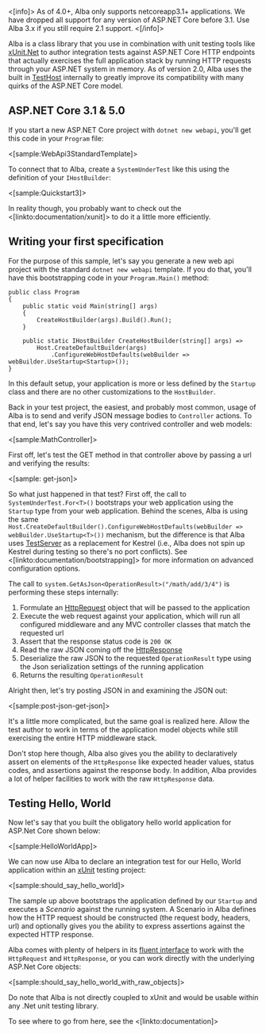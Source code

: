 <!--Title:Getting Started-->
<!--Url:getting_started-->

<[info]>
As of 4.0+, Alba only supports netcoreapp3.1+ applications. We have dropped all support for any version of ASP.NET Core before 3.1. Use Alba 3.x if you still require 2.1 support.
<[/info]>

Alba is a class library that you use in combination with unit testing tools like [xUnit.Net](https://xunit.github.io) to author integration tests
against ASP.NET Core HTTP endpoints that actually exercises the full application stack by running HTTP requests through your ASP.NET system in memory. As of version 2.0, Alba uses the built in [TestHost](https://docs.microsoft.com/en-us/aspnet/core/test/integration-tests?view=aspnetcore-2.2) internally
to greatly improve its compatibility with many quirks of the ASP.NET Core model. 

## ASP.NET Core 3.1 & 5.0

If you start a new ASP.NET Core project with `dotnet new webapi`, you'll get this code in your `Program` file:

<[sample:WebApi3StandardTemplate]>

To connect that to Alba, create a `SystemUnderTest` like this using the definition of your `IHostBuilder`:

<[sample:Quickstart3]>

In reality though, you probably want to check out the <[linkto:documentation/xunit]> to do it a little more efficiently.


## Writing your first specification

For the purpose of this sample, let's say you generate a new web api project with the standard `dotnet new webapi` template. If you do that, you'll have this bootstrapping code in your `Program.Main()` method:

```
public class Program
{
    public static void Main(string[] args)
    {
        CreateHostBuilder(args).Build().Run();
    }

    public static IHostBuilder CreateHostBuilder(string[] args) =>
        Host.CreateDefaultBuilder(args)
            .ConfigureWebHostDefaults(webBuilder => webBuilder.UseStartup<Startup>());
}
```

In this default setup, your application is more or less defined by the `Startup` class and there are no other customizations to the `HostBuilder`. 

Back in your test project, the easiest, and probably most common, usage of Alba is to send and verify JSON message bodies to `Controller` actions. To that end, let's say you have this very contrived controller and web models:

<[sample:MathController]>

First off, let's test the GET method in that controller above by passing a url and verifying the results:

<[sample: get-json]>

So what just happened in that test? First off, the call to `SystemUnderTest.For<T>()` bootstraps your web application using the `Startup` type from your web application. Behind the scenes, Alba is using the same `Host.CreateDefaultBuilder().ConfigureWebHostDefaults(webBuilder => webBuilder.UseStartup<T>())` mechanism, but the difference is that Alba uses [TestServer](https://docs.microsoft.com/en-us/dotnet/api/microsoft.aspnetcore.testhost.testserver) as a replacement for Kestrel (i.e., Alba does not spin up Kestrel during testing so there's no port conflicts). See <[linkto:documentation/bootstrapping]> for more information on advanced configuration options.

The call to `system.GetAsJson<OperationResult>("/math/add/3/4")` is performing these steps internally:

1. Formulate an [HttpRequest](https://docs.microsoft.com/en-us/dotnet/api/microsoft.aspnetcore.http.httprequest?view=aspnetcore-5.0) object that will be passed to the application
1. Execute the web request against your application, which will run all configured middleware and any MVC controller classes that match the requested url
1. Assert that the response status code is `200 OK`
1. Read the raw JSON coming off the [HttpResponse](https://docs.microsoft.com/en-us/dotnet/api/microsoft.aspnetcore.http.httpresponse?view=aspnetcore-5.0)
1. Deserialize the raw JSON to the requested `OperationResult` type using the Json serialization settings of the running application
1. Returns the resulting `OperationResult`

Alright then, let's try posting JSON in and examining the JSON out:

<[sample:post-json-get-json]>

It's a little more complicated, but the same goal is realized here. Allow the test author to work in terms of the application model objects while still exercising the entire HTTP middleware stack.

Don't stop here though, Alba also gives you the ability to declaratively assert on elements of the `HttpResponse` like expected header values, status codes, and assertions against the response body. In addition, Alba provides a lot of helper facilities to work with the raw `HttpResponse` data.


## Testing Hello, World

Now let's say that you built the obligatory hello world application for ASP.Net Core shown below:

<[sample:HelloWorldApp]>

We can now use Alba to declare an integration test for our Hello, World application within an [xUnit](http://xunit.github.io/)
testing project:

<[sample:should_say_hello_world]>

The sample up above bootstraps the application defined by our `Startup` and executes a *Scenario* against the running system.
A Scenario in Alba defines how the HTTP request should be constructed (the request body, headers, url) and optionally gives you
the ability to express assertions against the expected HTTP response.

Alba comes with plenty of helpers in its [fluent interface](https://www.martinfowler.com/bliki/FluentInterface.html) to work with the `HttpRequest` and `HttpResponse`, or you can work directly with the underlying ASP.Net Core objects:

<[sample:should_say_hello_world_with_raw_objects]>

Do note that Alba is not directly coupled to xUnit and would be usable within any .Net unit testing library.



To see where to go from here, see the <[linkto:documentation]>

